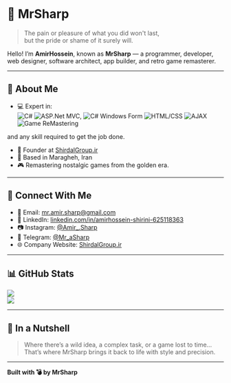 # 👑 MrSharp

> The pain or pleasure of what you did won't last,  
> but the pride or shame of it surely will.

Hello! I’m **AmirHossein**, known as **MrSharp** — a programmer, developer, web designer, software architect, app builder, and retro game remasterer.

---

## 💼 About Me

- 💻 Expert in:  
  ![C#](https://img.shields.io/badge/c%23-%23239120.svg?style=for-the-badge&logo=csharp&logoColor=white) ![ASP.Net MVC](https://img.shields.io/badge/.NET-5C2D91?style=for-the-badge&logo=.net&logoColor=white), ![C# Windows Form](https://img.shields.io/badge/c%23-%23239120.svg?style=for-the-badge&logo=csharp&logoColor=white)  ![HTML/CSS](https://img.shields.io/badge/html5-%23E34F26.svg?style=for-the-badge&logo=html5&logoColor=white) ![AJAX](https://img.shields.io/badge/javascript-%23323330.svg?style=for-the-badge&logo=javascript&logoColor=%23F7DF1E)![Game ReMastering](https://img.shields.io/badge/riotgames-D32936.svg?style=for-the-badge&logo=riotgames&logoColor=white)

 and any skill required to get the job done.
- 🏢 Founder at [ShirdalGroup.ir](https://shirdalgroup.ir)
- 📍 Based in Maragheh, Iran  
- 🎮 Remastering nostalgic games from the golden era.

---

## 🔗 Connect With Me

- 📧 Email: [mr.amir.sharp@gmail.com](mailto:mr.amir.sharp@gmail.com)  
- 💼 LinkedIn: [linkedin.com/in/amirhossein-shirini-625118363](https://linkedin.com/in/amirhossein-shirini-625118363)  
- 📷 Instagram: [@Amir_.Sharp](https://instagram.com/Amir_.Sharp)  
- 💬 Telegram: [@Mr_aSharp](https://t.me/Mr_aSharp)  
- 🌐 Company Website: [ShirdalGroup.ir](https://shirdalgroup.ir)

---

## 📊 GitHub Stats

![](https://github-readme-stats.vercel.app/api?username=amiirsharp&theme=dark&hide_border=true&include_all_commits=true&count_private=true)<br/>
![](https://nirzak-streak-stats.vercel.app/?user=amiirsharp&theme=dark&hide_border=true)

---

## 🧠 In a Nutshell

> Where there’s a wild idea, a complex task, or a game lost to time...  
> That’s where MrSharp brings it back to life with style and precision.

---

**Built with 💣 by MrSharp**
